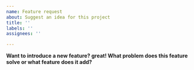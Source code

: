 ```yaml
---
name: Feature request
about: Suggest an idea for this project
title: ''
labels: ''
assignees: ''

---
```


**Want to introduce a new feature? great! What problem does this feature solve or what feature does it add?**
